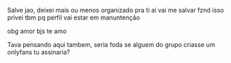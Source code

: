 Salve jao, deixei mais ou menos organizado pra ti ai
vai me salvar fznd isso 
privei tbm pq perfil vai estar em manuntenção 

obg amor bjs te amo 



Tava pensando aqui tambem, seria foda se alguem do grupo criasse um onlyfans 
tu assinaria? 

